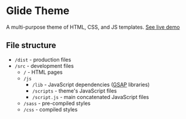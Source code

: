 # Glide Theme

A multi-purpose theme of HTML, CSS, and JS templates.
[See live demo](http://ui.maurojflores.com/glide/dist/)

## File structure
* `/dist` - production files
* `/src` - development files
    * `/` - HTML pages
    * `/js`
        * `/lib` - JavaScript dependencies ([GSAP](https://greensock.com/gsap) libraries)
        * `/scripts` - theme's JavaScript files
        * `/script.js` - main concatenated JavaScript files
    * `/sass` - pre-compiled styles
    * `/css` - compiled styles
